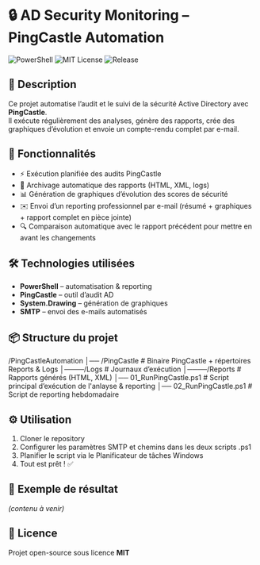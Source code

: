 # 🔒 AD Security Monitoring – PingCastle Automation

![PowerShell](https://img.shields.io/badge/PowerShell-blue?logo=powershell&logoColor=white)
![MIT License](https://img.shields.io/badge/License-MIT-green)
![Release](https://img.shields.io/badge/Release-v1.0.0-blue)

## 📌 Description
Ce projet automatise l’audit et le suivi de la sécurité Active Directory avec **PingCastle**.  
Il exécute régulièrement des analyses, génère des rapports, crée des graphiques d’évolution et envoie un compte-rendu complet par e-mail.

## 🚀 Fonctionnalités
- ⚡ Exécution planifiée des audits PingCastle  
- 📂 Archivage automatique des rapports (HTML, XML, logs)  
- 📊 Génération de graphiques d’évolution des scores de sécurité  
- ✉️ Envoi d’un reporting professionnel par e-mail (résumé + graphiques + rapport complet en pièce jointe)  
- 🔍 Comparaison automatique avec le rapport précédent pour mettre en avant les changements  

## 🛠️ Technologies utilisées
- **PowerShell** – automatisation & reporting  
- **PingCastle** – outil d’audit AD  
- **System.Drawing** – génération de graphiques  
- **SMTP** – envoi des e-mails automatisés  

## 📦 Structure du projet
/PingCastleAutomation
│── /PingCastle # Binaire PingCastle + répertoires Reports & Logs
│────/Logs # Journaux d’exécution
│────/Reports # Rapports générés (HTML, XML)
│── 01_RunPingCastle.ps1 # Script principal d’exécution de l'anlayse & reporting
│── 02_RunPingCastle.ps1 # Script de reporting hebdomadaire

## ⚙️ Utilisation
1. Cloner le repository  
2. Configurer les paramètres SMTP et chemins dans les deux scripts .ps1
3. Planifier le script via le Planificateur de tâches Windows  
4. Tout est prêt ! ✅

## 📸 Exemple de résultat
*(contenu à venir)*

## 📜 Licence
Projet open-source sous licence **MIT**
